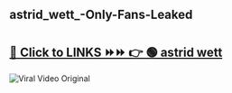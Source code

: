 
 ## astrid_wett_-Only-Fans-Leaked

# <h2><a href="https://clipsfans.com/astrid_wett_&ref=git">🔗 Click to LINKS ⏩⏩ 👉 🟢 astrid wett  </a></h2>

<a href="https://clipsfans.com/astrid_wett_&ref=git" rel="nofollow" data-target="animated-image.originalLink"><img src="https://i.ibb.co.com/xMMVF88/686577567.gif" alt="Viral Video Original" style="max-width: 100%; display: inline-block;" data-target="animated-image.originalImage"></a>
